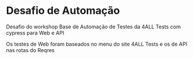 # Desafio de Automação
Desafio do workshop Base de Automação de Testes da 4ALL Tests com cypress para Web e API

Os testes de Web foram baseados no menu do site 4ALL Tests e os de API nas rotas do Reqres
